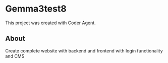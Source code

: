 # Gemma3test8

This project was created with Coder Agent.

## About

Create complete website with backend and frontend with login functionality and CMS 